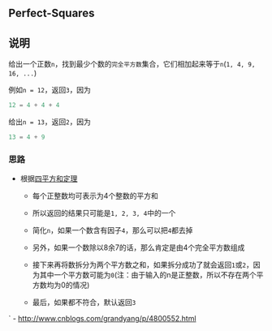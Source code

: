 ## Perfect-Squares

## 说明

给出一个正数`n`，找到最少个数的`完全平方数`集合，它们相加起来等于`n`(`1, 4, 9, 16, ...`)

例如`n = 12`，返回`3`，因为

```js
12 = 4 + 4 + 4
```

给出`n = 13`，返回`2`，因为

```js
13 = 4 + 9
```

### 思路

- 根据[四平方和定理](https://zh.wikipedia.org/wiki/%E5%9B%9B%E5%B9%B3%E6%96%B9%E5%92%8C%E5%AE%9A%E7%90%86)

    - 每个正整数均可表示为4个整数的平方和
    
    - 所以返回的结果只可能是`1, 2, 3, 4`中的一个
    
    - 简化`n`，如果一个数含有因子`4`，那么可以把`4`都去掉
    
    - 另外，如果一个数除以8余7的话，那么肯定是由4个完全平方数组成
    
    - 接下来再将数拆分为两个平方数之和，如果拆分成功了就会返回`1`或`2`，因为其中一个平方数可能为`0`(注：由于输入的n是正整数，所以不存在两个平方数均为0的情况)
    
    - 最后，如果都不符合，默认返回`3`
    
`   - http://www.cnblogs.com/grandyang/p/4800552.html